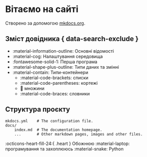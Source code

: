 # Вітаємо на сайті

Створено за допомогою [mkdocs.org](https://www.mkdocs.org).

## Зміст довідника { data-search-exclude }
* :material-information-outline: Основні відомості
* :material-cog: Налаштування середовища
* :fontawesome-solid-1: Перша програма
* :material-shape-plus-outline: Типи даних та змінні
* :material-contain: Типи-контейнери
    - :material-code-brackets: списки
    - :material-code-parentheses: кортежі
    - :unicorn: множини
    - :material-code-braces: словники

## Структура проєкту

    mkdocs.yml    # The configuration file.
    docs/
        index.md  # The documentation homepage.
        ...       # Other markdown pages, images and other files.

:octicons-heart-fill-24:{ .heart } Обожнюю :material-laptop: програмування та захоплююсь :material-snake: Python
